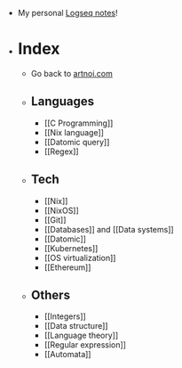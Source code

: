 - My personal [Logseq notes](https://github.com/soyart/notes)!
- # Index
	- Go back to [artnoi.com](https:artnoi.com)
	- ## Languages
		- [[C Programming]]
		- [[Nix language]]
		- [[Datomic query]]
		- [[Regex]]
	- ## Tech
		- [[Nix]]
		- [[NixOS]]
		- [[Git]]
		- [[Databases]] and [[Data systems]]
		- [[Datomic]]
		- [[Kubernetes]]
		- [[OS virtualization]]
		- [[Ethereum]]
	- ## Others
		- [[Integers]]
		- [[Data structure]]
		- [[Language theory]]
		- [[Regular expression]]
		- [[Automata]]